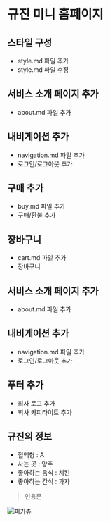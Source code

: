 # 규진 미니 홈페이지

## 스타일 구성
- style.md 파일 추가
- style.md 파일 수정

## 서비스 소개 페이지 추가
- about.md 파일 추가

## 내비게이션 추가
- navigation.md 파일 추가
- 로그인/로그아웃 추가

## 구매 추가
- buy.md 파일 추가
- 구매/환불 추가

## 장바구니
- cart.md 파일 추가
- 장바구니

## 서비스 소개 페이지 추가
- about.md 파일 추가

## 내비게이션 추가
- navigation.md 파일 추가
- 로그인/로그아웃 추가

## 푸터 추가
- 회사 로고 추가
- 회사 카피라이트 추가

## 규진의 정보
- 혈액형 : A
- 사는 곳 : 양주
- 좋아하는 음식 : 치킨
- 좋아하는 간식 : 과자

> 인용문

![피카츄](https://github.com/user-attachments/assets/ffac2ab0-92c2-4e30-b661-4bc0014abc39)
